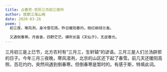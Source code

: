 ```yaml
---
title: 占春芳·农历三月初三夜吟
author: 放歌江海山阙
date: 2020-03-26
poem: |
  初三夜，寒风冽，身冷雪花扬。昨日暖阳春灼，桃红柳绿兰香。

  又遇倒春寒。月昏昏，四野茫茫。横吹长笛《天仙子》，无逆春光。
---
```


三月初三是上巳节，北方农村有“三月三，生轩辕”的谚语。三月三是人们兰汤辟邪的日子。今年三月三夜晚，寒风凛冽，北京的山区还下起了春雪。前几天还暖阳高照，百花灼灼，突然间遇到倒春寒。但倒春寒是暂时的。有感于斯，特填此词。
